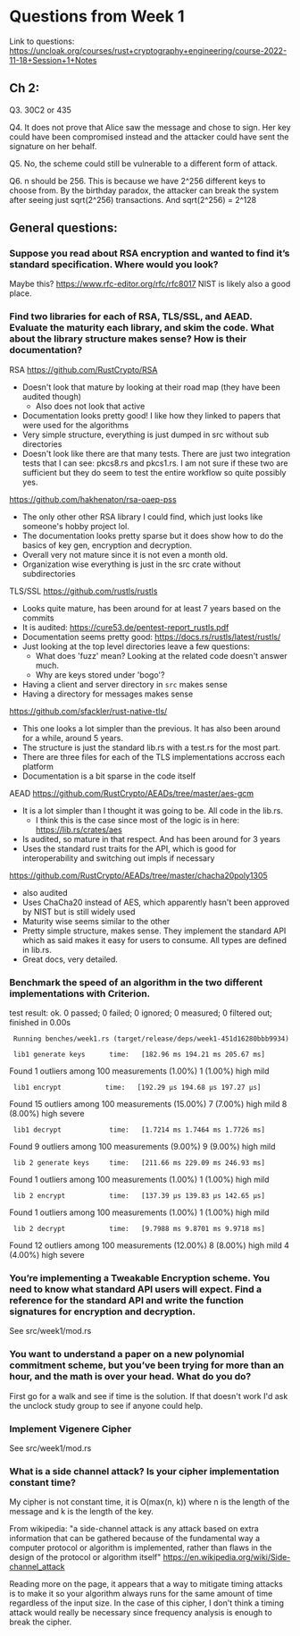 # Questions from Week 1
Link to questions: https://uncloak.org/courses/rust+cryptography+engineering/course-2022-11-18+Session+1+Notes

## Ch 2:

Q3. 30C2 or 435

Q4. It does not prove that Alice saw the message and chose to sign. Her key could have been
compromised instead and the attacker could have sent the signature on her behalf.

Q5. No, the scheme could still be vulnerable to a different form of attack.

Q6. n should be 256. This is because we have 2^256 different keys to choose from. By the
birthday paradox, the attacker can break the system after seeing just sqrt(2^256) transactions. And
sqrt(2^256) = 2^128


## General questions:

### Suppose you read about RSA encryption and wanted to find it’s standard specification. Where would you look?

Maybe this? https://www.rfc-editor.org/rfc/rfc8017
NIST is likely also a good place.

### Find two libraries for each of RSA, TLS/SSL, and AEAD. Evaluate the maturity each library, and skim the code. What about the library structure makes sense? How is their documentation?

RSA
https://github.com/RustCrypto/RSA
- Doesn't look that mature by looking at their road map (they have been audited though)
     - Also does not look that active
- Documentation looks pretty good! I like how they linked to papers that were used for the
algorithms
- Very simple structure, everything is just dumped in src without sub directories
- Doesn't look like there are that many tests. There are just two integration tests that I can
see: pkcs8.rs and pkcs1.rs. I am not sure if these two are sufficient but they do seem to test
the entire workflow so quite possibly yes.

https://github.com/hakhenaton/rsa-oaep-pss
- The only other other RSA library I could find, which just looks like someone's hobby project
lol.
- The documentation looks pretty sparse but it does show how to do the basics of key gen,
encryption and decryption.
- Overall very not mature since it is not even a month old.
- Organization wise everything is just in the src crate without subdirectories


TLS/SSL
https://github.com/rustls/rustls
- Looks quite mature, has been around for at least 7 years based on the commits
- It is audited: https://cure53.de/pentest-report_rustls.pdf
- Documentation seems pretty good: https://docs.rs/rustls/latest/rustls/
- Just looking at the top level directories leave a few questions:
    - What does 'fuzz' mean? Looking at the related code doesn't answer much.
    - Why are keys stored under 'bogo'?
- Having a client and server directory in `src` makes sense
- Having a directory for messages makes sense

https://github.com/sfackler/rust-native-tls/
- This one looks a lot simpler than the previous. It has also been around for a while, around 5
years.
- The structure is just the standard lib.rs with a test.rs for the most part.
- There are three files for each of the TLS implementations accross each platform
- Documentation is a bit sparse in the code itself

AEAD
https://github.com/RustCrypto/AEADs/tree/master/aes-gcm
- It is a lot simpler than I thought it was going to be. All code in the lib.rs.
    - I think this is the case since most of the logic is in here: https://lib.rs/crates/aes
- Is audited, so mature in that respect. And has been around for 3 years
- Uses the standard rust traits for the API, which is good for interoperability and switching
out impls if necessary

https://github.com/RustCrypto/AEADs/tree/master/chacha20poly1305
- also audited
- Uses ChaCha20 instead of AES, which apparently hasn't been approved by NIST but is still
widely used
- Maturity wise seems similar to the other
- Pretty simple structure, makes sense. They implement the standard API which as said makes it
easy for users to consume. All types are defined in lib.rs.
- Great docs, very detailed.


### Benchmark the speed of an algorithm in the two different implementations with Criterion.

test result: ok. 0 passed; 0 failed; 0 ignored; 0 measured; 0 filtered out; finished in 0.00s

     Running benches/week1.rs (target/release/deps/week1-451d16280bbb9934)

     lib1 generate keys      time:   [182.96 ms 194.21 ms 205.67 ms]

Found 1 outliers among 100 measurements (1.00%)
  1 (1.00%) high mild

     lib1 encrypt           time:   [192.29 µs 194.68 µs 197.27 µs]

Found 15 outliers among 100 measurements (15.00%)
  7 (7.00%) high mild
  8 (8.00%) high severe

     lib1 decrypt            time:   [1.7214 ms 1.7464 ms 1.7726 ms]

Found 9 outliers among 100 measurements (9.00%)
  9 (9.00%) high mild

     lib 2 generate keys     time:   [211.66 ms 229.09 ms 246.93 ms]
Found 1 outliers among 100 measurements (1.00%)
  1 (1.00%) high mild

     lib 2 encrypt           time:   [137.39 µs 139.83 µs 142.65 µs]
Found 1 outliers among 100 measurements (1.00%)
  1 (1.00%) high mild

     lib 2 decrypt           time:   [9.7988 ms 9.8701 ms 9.9718 ms]
Found 12 outliers among 100 measurements (12.00%)
  8 (8.00%) high mild
  4 (4.00%) high severe


### You’re implementing a Tweakable Encryption scheme. You need to know what standard API users will expect. Find a reference for the standard API and write the function signatures for encryption and decryption.
See src/week1/mod.rs

### You want to understand a paper on a new polynomial commitment scheme, but you’ve been trying for more than an hour, and the math is over your head. What do you do?
First go for a walk and see if time is the solution. If that doesn't work I'd ask the unclock study group to see if anyone could help.

### Implement Vigenere Cipher
See src/week1/mod.rs

### What is a side channel attack? Is your cipher implementation constant time?
My cipher is not constant time, it is O(max(n, k)) where n is the length of the message and k is the length of the key.

From wikipedia: "a side-channel attack is any attack based on extra information that can be gathered because of the
fundamental way a computer protocol or algorithm is implemented, rather than flaws in the design of the protocol or algorithm itself"
https://en.wikipedia.org/wiki/Side-channel_attack

Reading more on the page, it appears that a way to mitigate timing attacks is to make it so your algorithm always runs for the same amount of time
regardless of the input size. In the case of this cipher, I don't think a timing attack would really be necessary since frequency analysis is enough
to break the cipher.
